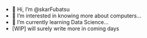 - 👋 Hi, I’m @skarFubatsu
- 👀 I’m interested in knowing more about computers...
- 🌱 I’m currently learning Data Science...
- [WIP] will surely write more in coming days

